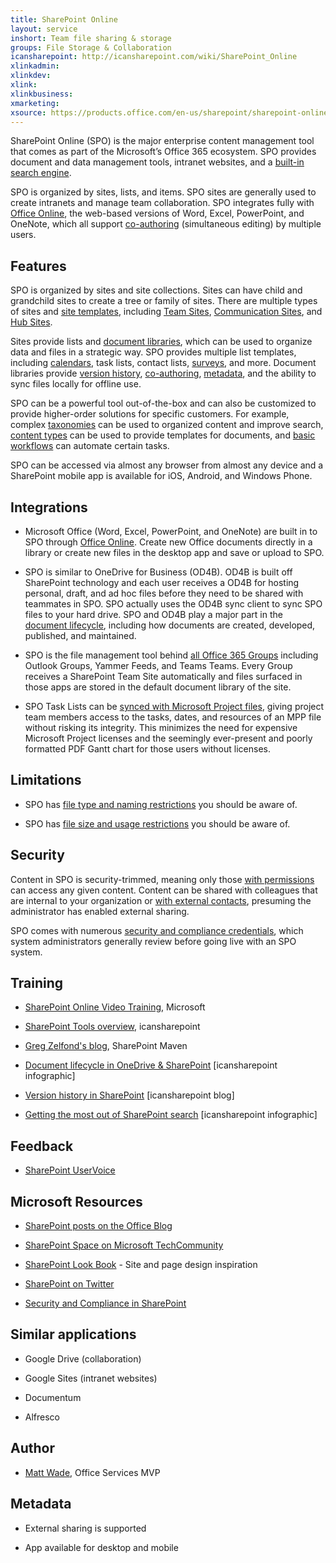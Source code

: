 ```yaml
---
title: SharePoint Online
layout: service
inshort: Team file sharing & storage
groups: File Storage & Collaboration
icansharepoint: http://icansharepoint.com/wiki/SharePoint_Online
xlinkadmin: 
xlinkdev: 
xlink: 
xlinkbusiness: 
xmarketing: 
xsource: https://products.office.com/en-us/sharepoint/sharepoint-online-collaboration-software
---
```


SharePoint Online (SPO) is the major enterprise content management tool that comes as part of the Microsoft’s Office 365 ecosystem. SPO provides document and data management tools, intranet websites, and a [built-in search engine](http://icsh.pt/HowToSPSearch).

SPO is organized by sites, lists, and items. SPO sites are generally used to create intranets and manage team collaboration. SPO integrates fully with [Office Online](https://technet.microsoft.com/en-us/library/word-online-service-description.aspx), the web-based versions of Word, Excel, PowerPoint, and OneNote, which all support [co-authoring](http://icsh.pt/CoAuthoring) (simultaneous editing) by multiple users.

Features
---------

SPO is organized by sites and site collections. Sites can have child and grandchild sites to create a tree or family of sites. There are multiple types of sites and [site templates](https://support.office.com/en-us/article/Using-templates-to-create-different-kinds-of-SharePoint-sites-449eccec-ff99-4cf3-b62e-dcfee37e8da4), including [Team Sites](https://support.office.com/en-us/article/what-is-a-sharepoint-team-site-75545757-36c3-46a7-beed-0aaa74f0401e), [Communication Sites](https://support.office.com/en-us/article/what-is-a-sharepoint-communication-site-94a33429-e580-45c3-a090-5512a8070732), and [Hub Sites](https://docs.microsoft.com/en-us/sharepoint/dev/features/hub-site/hub-site-overview).

Sites provide lists and [document libraries](http://icsh.pt/SPDocLibs), which can be used to organize data and files in a strategic way. SPO provides multiple list templates, including [calendars](https//icsh.pt/SPCalendars), task lists, contact lists, [surveys](http://icsh.pt/SPSurveyIntro), and more. Document libraries provide [version history](http://icsh.pt/VersionHistory), [co-authoring](http://icsh.pt/CoAuthoring), [metadata](http://icsh.pt/MetadataGuide), and the ability to sync files locally for offline use.

SPO can be a powerful tool out-of-the-box and can also be customized to provide higher-order solutions for specific customers. For example, complex [taxonomies](http://sharepointmaven.com/2-ways-to-design-sharepoint-taxonomy-for-an-organization/) can be used to organized content and improve search, [content types](https://technet.microsoft.com/en-us/library/cc262735.aspx) can be used to provide templates for documents, and [basic workflows](http://sharepointmaven.com/4-things-to-do-before-creating-a-workflow-in-sharepoint-and-office-365/) can automate certain tasks.

SPO can be accessed via almost any browser from almost any device and a SharePoint mobile app is available for iOS, Android, and Windows Phone.

Integrations
---------

-   Microsoft Office (Word, Excel, PowerPoint, and OneNote) are built in to SPO through [Office Online](https://technet.microsoft.com/en-us/library/word-online-service-description.aspx). Create new Office documents directly in a library or create new files in the desktop app and save or upload to SPO.

-   SPO is similar to OneDrive for Business (OD4B). OD4B is built off SharePoint technology and each user receives a OD4B for hosting personal, draft, and ad hoc files before they need to be shared with teammates in SPO. SPO actually uses the OD4B sync client to sync SPO files to your hard drive. SPO and OD4B play a major part in the [document lifecycle](http://icsh.pt/DocCircleOfLife), including how documents are created, developed, published, and maintained.

-   SPO is the file management tool behind [all Office 365 Groups](http://icsh.pt/O365groups) including Outlook Groups, Yammer Feeds, and Teams Teams. Every Group receives a SharePoint Team Site automatically and files surfaced in those apps are stored in the default document library of the site.

-   SPO Task Lists can be [synced with Microsoft Project files](http://icsh.pt/MPPtoSharePoint), giving project team members access to the tasks, dates, and resources of an MPP file without risking its integrity. This minimizes the need for expensive Microsoft Project licenses and the seemingly ever-present and poorly formatted PDF Gantt chart for those users without licenses.

Limitations
---------

-   SPO has [file type and naming restrictions](http://icsh.pt/SPFileTypeLimits) you should be aware of.

-   SPO has [file size and usage restrictions](http://icsh.pt/SPUseLimits) you should be aware of.

Security
---------

Content in SPO is security-trimmed, meaning only those [with permissions](http://icsh.pt/PermissionsInSP) can access any given content. Content can be shared with colleagues that are internal to your organization or [with external contacts](http://icsh.pt/ExternalSharing), presuming the administrator has enabled external sharing.

SPO comes with numerous [security and compliance credentials](https://blogs.technet.microsoft.com/wbaer/2017/03/13/security-and-compliance-in-sharepoint-online-and-onedrive-for-business/), which system administrators generally review before going live with an SPO system.

Training
---------

-   [SharePoint Online Video Training](https://support.office.com/en-us/article/SharePoint-Online-video-training-cb8ef501-84db-4427-ac77-ec2009fb8e23?ui=en-US&rs=en-US&ad=US), Microsoft

-   [SharePoint Tools overview](http://icansharepoint.com/tools), icansharepoint

-   [Greg Zelfond's blog](http://sharepointmaven.com/blog-sharepoint-best-practices/), SharePoint Maven

-   [Document lifecycle in OneDrive & SharePoint](http://icsh.pt/DocCircleOfLife) \[icansharepoint
    infographic\]

-   [Version history in SharePoint](http://icsh.pt/VersionHistory)
    \[icansharepoint blog\]

-   [Getting the most out of SharePoint
    search](http://icsh.pt/HowToSPSearch) \[icansharepoint infographic\]

Feedback
---------

-   [SharePoint UserVoice](https://sharepoint.uservoice.com/)

Microsoft Resources
---------

-   [SharePoint posts on the Office Blog](https://blogs.office.com/en-us/sharepoint/)

-   [SharePoint Space on Microsoft TechCommunity](https://techcommunity.microsoft.com/t5/SharePoint/bd-p/SharePoint_General)

-   [SharePoint Look Book](https://sharepointlookbook.azurewebsites.net/) - Site and page design inspiration

-   [SharePoint on Twitter](https://twitter.com/sharepoint)

-   [Security and Compliance in SharePoint](https://blogs.technet.microsoft.com/wbaer/2017/03/13/security-and-compliance-in-sharepoint-online-and-onedrive-for-business/)


Similar applications
--------------------

-   Google Drive (collaboration)

-   Google Sites (intranet websites)

-   Documentum

-   Alfresco

Author
---------

-   [Matt Wade](https://www.linkedin.com/in/thatmattwade/), Office Services MVP

Metadata
--------

-   External sharing is supported

-   App available for desktop and mobile